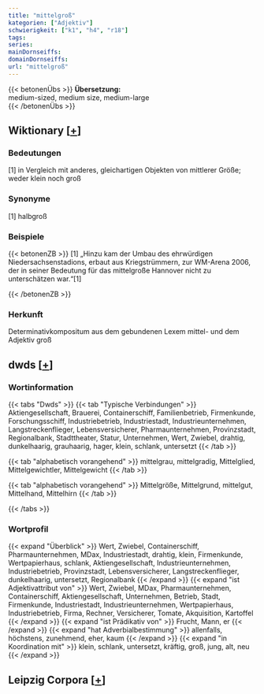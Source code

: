 ```yaml
---
title: "mittelgroß"
kategorien: ["Adjektiv"]
schwierigkeit: ["k1", "h4", "r18"]
tags:
series:
mainDornseiffs:
domainDornseiffs:
url: "mittelgroß"
---
```


{{< betonenÜbs >}}
**Übersetzung:**  
medium-sized, medium size, medium-large  
{{< /betonenÜbs >}}

## Wiktionary [[+](https://de.wiktionary.org/wiki/mittelgroß)]

### Bedeutungen
[1] in Vergleich mit anderes, gleichartigen Objekten von mittlerer Größe; weder klein noch groß  

### Synonyme
[1] halbgroß  

### Beispiele
{{< betonenZB >}}
[1] „Hinzu kam der Umbau des ehrwürdigen Niedersachsenstadions, erbaut aus Kriegstrümmern, zur WM-Arena 2006, der in seiner Bedeutung für das mittelgroße Hannover nicht zu unterschätzen war.“[1]  

{{< /betonenZB >}}
### Herkunft
Determinativkompositum aus dem gebundenen Lexem mittel- und dem Adjektiv groß  



## dwds [[+](https://www.dwds.de/wb/mittelgroß)]

### Wortinformation
{{< tabs "Dwds" >}}
{{< tab "Typische Verbindungen" >}}
Aktiengesellschaft, Brauerei, Containerschiff, Familienbetrieb, Firmenkunde, Forschungsschiff, Industriebetrieb, Industriestadt, Industrieunternehmen, Langstreckenflieger, Lebensversicherer, Pharmaunternehmen, Provinzstadt, Regionalbank, Stadttheater, Statur, Unternehmen, Wert, Zwiebel, drahtig, dunkelhaarig, grauhaarig, hager, klein, schlank, untersetzt
{{< /tab >}}

{{< tab "alphabetisch vorangehend" >}}
mittelgrau, mittelgradig, Mittelglied, Mittelgewichtler, Mittelgewicht
{{< /tab >}}

{{< tab "alphabetisch vorangehend" >}}
Mittelgröße, Mittelgrund, mittelgut, Mittelhand, Mittelhirn
{{< /tab >}}

{{< /tabs >}}

### Wortprofil
{{< expand "Überblick" >}} Wert, Zwiebel, Containerschiff, Pharmaunternehmen, MDax, Industriestadt, drahtig, klein, Firmenkunde, Wertpapierhaus, schlank, Aktiengesellschaft, Industrieunternehmen, Industriebetrieb, Provinzstadt, Lebensversicherer, Langstreckenflieger, dunkelhaarig, untersetzt, Regionalbank {{< /expand >}}
{{< expand "ist Adjektivattribut von" >}} Wert, Zwiebel, MDax, Pharmaunternehmen, Containerschiff, Aktiengesellschaft, Unternehmen, Betrieb, Stadt, Firmenkunde, Industriestadt, Industrieunternehmen, Wertpapierhaus, Industriebetrieb, Firma, Rechner, Versicherer, Tomate, Akquisition, Kartoffel {{< /expand >}}
{{< expand "ist Prädikativ von" >}} Frucht, Mann, er {{< /expand >}}
{{< expand "hat Adverbialbestimmung" >}} allenfalls, höchstens, zunehmend, eher, kaum {{< /expand >}}
{{< expand "in Koordination mit" >}} klein, schlank, untersetzt, kräftig, groß, jung, alt, neu {{< /expand >}}

## Leipzig Corpora [[+](https://corpora.uni-leipzig.de/en/res?word=mittelgroß&corpusId=deu_newscrawl-public_2018)]

